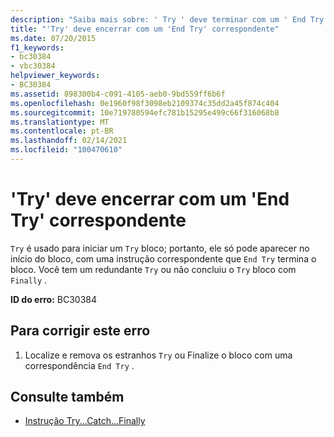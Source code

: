 ```yaml
---
description: "Saiba mais sobre: ' Try ' deve terminar com um ' End Try ' correspondente"
title: "'Try' deve encerrar com um 'End Try' correspondente"
ms.date: 07/20/2015
f1_keywords:
- bc30384
- vbc30384
helpviewer_keywords:
- BC30384
ms.assetid: 898300b4-c091-4105-aeb0-9bd559ff6b6f
ms.openlocfilehash: 0e1960f98f3098eb2109374c35dd2a45f874c404
ms.sourcegitcommit: 10e719780594efc781b15295e499c66f316068b8
ms.translationtype: MT
ms.contentlocale: pt-BR
ms.lasthandoff: 02/14/2021
ms.locfileid: "100470610"
---
```

# <a name="try-must-end-with-a-matching-end-try"></a>'Try' deve encerrar com um 'End Try' correspondente

`Try` é usado para iniciar um `Try` bloco; portanto, ele só pode aparecer no início do bloco, com uma instrução correspondente que `End Try` termina o bloco. Você tem um redundante `Try` ou não concluiu o `Try` bloco com `Finally` .  
  
 **ID do erro:** BC30384  
  
## <a name="to-correct-this-error"></a>Para corrigir este erro  
  
1. Localize e remova os estranhos `Try` ou Finalize o bloco com uma correspondência `End Try` .  
  
## <a name="see-also"></a>Consulte também

- [Instrução Try...Catch...Finally](../language-reference/statements/try-catch-finally-statement.md)
